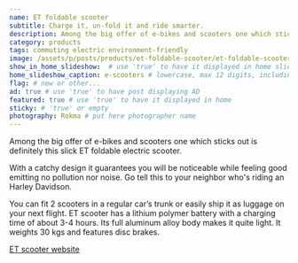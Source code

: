 ```yaml
---
name: ET foldable scooter
subtitle: Charge it, un-fold it and ride smarter.
description: Among the big offer of e-bikes and scooters one which sticks out is definitely this slick ET foldable electric scooter. With a catchy design it guarantees you will be noticeable while feeling good emitting no pollution nor noise. Go tell this to your neighbor who's riding an Harley Davidson.
category: products
tags: commuting electric environment-friendly
image: /assets/p/posts/products/et-foldable-scooter/et-foldable-scooter.jpg
show_in_home_slideshow:  # use 'true' to have it displayed in home slideshow
home_slideshow_caption: e-scooters # lowercase, max 12 digits, including spaces
flag: # new or other...
ad: true # use 'true' to have post displaying AD
featured: true # use 'true' to have it displayed in home
sticky: # 'true' or empty
photography: Rokma # put here photographer name
---
```

Among the big offer of e-bikes and scooters one which sticks out is definitely this slick ET foldable electric scooter.

With a catchy design it guarantees you will be noticeable while feeling good emitting no pollution nor noise. Go tell this to your neighbor who's riding an Harley Davidson.

You can fit 2 scooters in a regular car’s trunk or easily ship it as luggage on your next flight. ET scooter has a lithium polymer battery with a charging time of about 3-4 hours. Its full aluminum alloy body makes it quite light. It weights 30 kgs and features disc brakes.

[ET scooter website](http://etscooter.com/product/e-t-scooter/)
